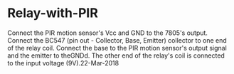 # Relay-with-PIR
Connect the PIR motion sensor's Vcc and GND to the 7805's output. Connect the BC547 (pin out - Collector, Base, Emitter) collector to one end of the relay coil. Connect the base to the PIR motion sensor's output signal and the emitter to theGNDd. The other end of the relay's coil is connected to the input voltage (9V).22-Mar-2018
